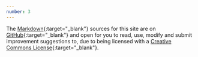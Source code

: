 ```yaml
---
number: 3
---
```

The [Markdown](//daringfireball.net/projects/markdown/syntax){:target="_blank"} sources for this site are on [GitHub](//github.com/JustusAdam/justusadam.github.io){:target="_blank"} and open for you to read, use, modify and submit improvement suggestions to, due to being licensed with a [Creative Commons License](/legal/license.html){:target="_blank"}.
